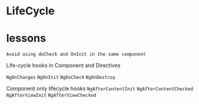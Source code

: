 # LifeCycle

# lessons

`Avoid using doCheck and OnInit in the same component`

Life-cycle hooks in Component and Directives

`NgOnChanges`
`NgOnInit`
`NgDoCheck`
`NgOnDestroy`

Component only lifecycle hooks
`NgAfterContentInit`
`NgAfterContentChecked`
`NgAfterViewInit`
`NgAfterViewChecked`

